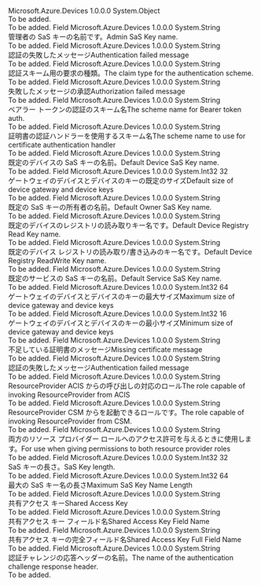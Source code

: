 <Type Name="SecurityConstants" FullName="Microsoft.Azure.Devices.Common.Security.SecurityConstants">
  <TypeSignature Language="C#" Value="public static class SecurityConstants" />
  <TypeSignature Language="ILAsm" Value=".class public auto ansi abstract sealed beforefieldinit SecurityConstants extends System.Object" />
  <TypeSignature Language="DocId" Value="T:Microsoft.Azure.Devices.Common.Security.SecurityConstants" />
  <TypeSignature Language="VB.NET" Value="Public Class SecurityConstants" />
  <TypeSignature Language="F#" Value="type SecurityConstants = class" />
  <AssemblyInfo>
    <AssemblyName>Microsoft.Azure.Devices</AssemblyName>
    <AssemblyVersion>1.0.0.0</AssemblyVersion>
  </AssemblyInfo>
  <Base>
    <BaseTypeName>System.Object</BaseTypeName>
  </Base>
  <Interfaces />
  <Docs>
    <summary>To be added.</summary>
    <remarks>To be added.</remarks>
  </Docs>
  <Members>
    <Member MemberName="AdminSaSKeyName">
      <MemberSignature Language="C#" Value="public const string AdminSaSKeyName;" />
      <MemberSignature Language="ILAsm" Value=".field public static literal string AdminSaSKeyName" />
      <MemberSignature Language="DocId" Value="F:Microsoft.Azure.Devices.Common.Security.SecurityConstants.AdminSaSKeyName" />
      <MemberSignature Language="VB.NET" Value="Public Const AdminSaSKeyName As String " />
      <MemberSignature Language="F#" Value="val mutable AdminSaSKeyName : string" Usage="Microsoft.Azure.Devices.Common.Security.SecurityConstants.AdminSaSKeyName" />
      <MemberType>Field</MemberType>
      <AssemblyInfo>
        <AssemblyName>Microsoft.Azure.Devices</AssemblyName>
        <AssemblyVersion>1.0.0.0</AssemblyVersion>
      </AssemblyInfo>
      <ReturnValue>
        <ReturnType>System.String</ReturnType>
      </ReturnValue>
      <Docs>
        <summary>
            <span data-ttu-id="b13a1-101">管理者の SaS キーの名前です。</span><span class="sxs-lookup"><span data-stu-id="b13a1-101">Admin SaS Key name.</span></span>
            </summary>
        <remarks>To be added.</remarks>
      </Docs>
    </Member>
    <Member MemberName="AuthenticationFailed">
      <MemberSignature Language="C#" Value="public const string AuthenticationFailed;" />
      <MemberSignature Language="ILAsm" Value=".field public static literal string AuthenticationFailed" />
      <MemberSignature Language="DocId" Value="F:Microsoft.Azure.Devices.Common.Security.SecurityConstants.AuthenticationFailed" />
      <MemberSignature Language="VB.NET" Value="Public Const AuthenticationFailed As String " />
      <MemberSignature Language="F#" Value="val mutable AuthenticationFailed : string" Usage="Microsoft.Azure.Devices.Common.Security.SecurityConstants.AuthenticationFailed" />
      <MemberType>Field</MemberType>
      <AssemblyInfo>
        <AssemblyName>Microsoft.Azure.Devices</AssemblyName>
        <AssemblyVersion>1.0.0.0</AssemblyVersion>
      </AssemblyInfo>
      <ReturnValue>
        <ReturnType>System.String</ReturnType>
      </ReturnValue>
      <Docs>
        <summary>
            <span data-ttu-id="b13a1-102">認証の失敗したメッセージ</span><span class="sxs-lookup"><span data-stu-id="b13a1-102">Authentication failed message</span></span>
            </summary>
        <remarks>To be added.</remarks>
      </Docs>
    </Member>
    <Member MemberName="AuthenticationScheme">
      <MemberSignature Language="C#" Value="public const string AuthenticationScheme;" />
      <MemberSignature Language="ILAsm" Value=".field public static literal string AuthenticationScheme" />
      <MemberSignature Language="DocId" Value="F:Microsoft.Azure.Devices.Common.Security.SecurityConstants.AuthenticationScheme" />
      <MemberSignature Language="VB.NET" Value="Public Const AuthenticationScheme As String " />
      <MemberSignature Language="F#" Value="val mutable AuthenticationScheme : string" Usage="Microsoft.Azure.Devices.Common.Security.SecurityConstants.AuthenticationScheme" />
      <MemberType>Field</MemberType>
      <AssemblyInfo>
        <AssemblyName>Microsoft.Azure.Devices</AssemblyName>
        <AssemblyVersion>1.0.0.0</AssemblyVersion>
      </AssemblyInfo>
      <ReturnValue>
        <ReturnType>System.String</ReturnType>
      </ReturnValue>
      <Docs>
        <summary>
            <span data-ttu-id="b13a1-103">認証スキーム用の要求の種類。</span><span class="sxs-lookup"><span data-stu-id="b13a1-103">The claim type for the authentication scheme.</span></span>
            </summary>
        <remarks>To be added.</remarks>
      </Docs>
    </Member>
    <Member MemberName="AuthorizationFailed">
      <MemberSignature Language="C#" Value="public const string AuthorizationFailed;" />
      <MemberSignature Language="ILAsm" Value=".field public static literal string AuthorizationFailed" />
      <MemberSignature Language="DocId" Value="F:Microsoft.Azure.Devices.Common.Security.SecurityConstants.AuthorizationFailed" />
      <MemberSignature Language="VB.NET" Value="Public Const AuthorizationFailed As String " />
      <MemberSignature Language="F#" Value="val mutable AuthorizationFailed : string" Usage="Microsoft.Azure.Devices.Common.Security.SecurityConstants.AuthorizationFailed" />
      <MemberType>Field</MemberType>
      <AssemblyInfo>
        <AssemblyName>Microsoft.Azure.Devices</AssemblyName>
        <AssemblyVersion>1.0.0.0</AssemblyVersion>
      </AssemblyInfo>
      <ReturnValue>
        <ReturnType>System.String</ReturnType>
      </ReturnValue>
      <Docs>
        <summary>
            <span data-ttu-id="b13a1-104">失敗したメッセージの承認</span><span class="sxs-lookup"><span data-stu-id="b13a1-104">Authorization failed message</span></span>
            </summary>
        <remarks>To be added.</remarks>
      </Docs>
    </Member>
    <Member MemberName="BearerTokenScheme">
      <MemberSignature Language="C#" Value="public const string BearerTokenScheme;" />
      <MemberSignature Language="ILAsm" Value=".field public static literal string BearerTokenScheme" />
      <MemberSignature Language="DocId" Value="F:Microsoft.Azure.Devices.Common.Security.SecurityConstants.BearerTokenScheme" />
      <MemberSignature Language="VB.NET" Value="Public Const BearerTokenScheme As String " />
      <MemberSignature Language="F#" Value="val mutable BearerTokenScheme : string" Usage="Microsoft.Azure.Devices.Common.Security.SecurityConstants.BearerTokenScheme" />
      <MemberType>Field</MemberType>
      <AssemblyInfo>
        <AssemblyName>Microsoft.Azure.Devices</AssemblyName>
        <AssemblyVersion>1.0.0.0</AssemblyVersion>
      </AssemblyInfo>
      <ReturnValue>
        <ReturnType>System.String</ReturnType>
      </ReturnValue>
      <Docs>
        <summary>
            <span data-ttu-id="b13a1-105">ベアラー トークンの認証のスキーム名</span><span class="sxs-lookup"><span data-stu-id="b13a1-105">The scheme name for Bearer token auth.</span></span>
            </summary>
        <remarks>To be added.</remarks>
      </Docs>
    </Member>
    <Member MemberName="CertificateScheme">
      <MemberSignature Language="C#" Value="public const string CertificateScheme;" />
      <MemberSignature Language="ILAsm" Value=".field public static literal string CertificateScheme" />
      <MemberSignature Language="DocId" Value="F:Microsoft.Azure.Devices.Common.Security.SecurityConstants.CertificateScheme" />
      <MemberSignature Language="VB.NET" Value="Public Const CertificateScheme As String " />
      <MemberSignature Language="F#" Value="val mutable CertificateScheme : string" Usage="Microsoft.Azure.Devices.Common.Security.SecurityConstants.CertificateScheme" />
      <MemberType>Field</MemberType>
      <AssemblyInfo>
        <AssemblyName>Microsoft.Azure.Devices</AssemblyName>
        <AssemblyVersion>1.0.0.0</AssemblyVersion>
      </AssemblyInfo>
      <ReturnValue>
        <ReturnType>System.String</ReturnType>
      </ReturnValue>
      <Docs>
        <summary>
            <span data-ttu-id="b13a1-106">証明書の認証ハンドラーを使用するスキーム名</span><span class="sxs-lookup"><span data-stu-id="b13a1-106">The scheme name to use for certificate authentication handler</span></span>
            </summary>
        <remarks>To be added.</remarks>
      </Docs>
    </Member>
    <Member MemberName="DefaultDeviceSaSKeyName">
      <MemberSignature Language="C#" Value="public const string DefaultDeviceSaSKeyName;" />
      <MemberSignature Language="ILAsm" Value=".field public static literal string DefaultDeviceSaSKeyName" />
      <MemberSignature Language="DocId" Value="F:Microsoft.Azure.Devices.Common.Security.SecurityConstants.DefaultDeviceSaSKeyName" />
      <MemberSignature Language="VB.NET" Value="Public Const DefaultDeviceSaSKeyName As String " />
      <MemberSignature Language="F#" Value="val mutable DefaultDeviceSaSKeyName : string" Usage="Microsoft.Azure.Devices.Common.Security.SecurityConstants.DefaultDeviceSaSKeyName" />
      <MemberType>Field</MemberType>
      <AssemblyInfo>
        <AssemblyName>Microsoft.Azure.Devices</AssemblyName>
        <AssemblyVersion>1.0.0.0</AssemblyVersion>
      </AssemblyInfo>
      <ReturnValue>
        <ReturnType>System.String</ReturnType>
      </ReturnValue>
      <Docs>
        <summary>
            <span data-ttu-id="b13a1-107">既定のデバイスの SaS キーの名前。</span><span class="sxs-lookup"><span data-stu-id="b13a1-107">Default Device SaS Key name.</span></span>
            </summary>
        <remarks>To be added.</remarks>
      </Docs>
    </Member>
    <Member MemberName="DefaultKeyLengthInBytes">
      <MemberSignature Language="C#" Value="public const int DefaultKeyLengthInBytes = 32;" />
      <MemberSignature Language="ILAsm" Value=".field public static literal int32 DefaultKeyLengthInBytes = (32)" />
      <MemberSignature Language="DocId" Value="F:Microsoft.Azure.Devices.Common.Security.SecurityConstants.DefaultKeyLengthInBytes" />
      <MemberSignature Language="VB.NET" Value="Public Const DefaultKeyLengthInBytes As Integer  = 32" />
      <MemberSignature Language="F#" Value="val mutable DefaultKeyLengthInBytes : int" Usage="Microsoft.Azure.Devices.Common.Security.SecurityConstants.DefaultKeyLengthInBytes" />
      <MemberType>Field</MemberType>
      <AssemblyInfo>
        <AssemblyName>Microsoft.Azure.Devices</AssemblyName>
        <AssemblyVersion>1.0.0.0</AssemblyVersion>
      </AssemblyInfo>
      <ReturnValue>
        <ReturnType>System.Int32</ReturnType>
      </ReturnValue>
      <MemberValue>32</MemberValue>
      <Docs>
        <summary>
            <span data-ttu-id="b13a1-108">ゲートウェイのデバイスとデバイスのキーの既定のサイズ</span><span class="sxs-lookup"><span data-stu-id="b13a1-108">Default size of device gateway and device keys</span></span>
            </summary>
        <remarks>To be added.</remarks>
      </Docs>
    </Member>
    <Member MemberName="DefaultOwnerSaSKeyName">
      <MemberSignature Language="C#" Value="public const string DefaultOwnerSaSKeyName;" />
      <MemberSignature Language="ILAsm" Value=".field public static literal string DefaultOwnerSaSKeyName" />
      <MemberSignature Language="DocId" Value="F:Microsoft.Azure.Devices.Common.Security.SecurityConstants.DefaultOwnerSaSKeyName" />
      <MemberSignature Language="VB.NET" Value="Public Const DefaultOwnerSaSKeyName As String " />
      <MemberSignature Language="F#" Value="val mutable DefaultOwnerSaSKeyName : string" Usage="Microsoft.Azure.Devices.Common.Security.SecurityConstants.DefaultOwnerSaSKeyName" />
      <MemberType>Field</MemberType>
      <AssemblyInfo>
        <AssemblyName>Microsoft.Azure.Devices</AssemblyName>
        <AssemblyVersion>1.0.0.0</AssemblyVersion>
      </AssemblyInfo>
      <ReturnValue>
        <ReturnType>System.String</ReturnType>
      </ReturnValue>
      <Docs>
        <summary>
            <span data-ttu-id="b13a1-109">既定の SaS キーの所有者の名前。</span><span class="sxs-lookup"><span data-stu-id="b13a1-109">Default Owner SaS Key name.</span></span>
            </summary>
        <remarks>To be added.</remarks>
      </Docs>
    </Member>
    <Member MemberName="DefaultRegistryReadSaSKeyName">
      <MemberSignature Language="C#" Value="public const string DefaultRegistryReadSaSKeyName;" />
      <MemberSignature Language="ILAsm" Value=".field public static literal string DefaultRegistryReadSaSKeyName" />
      <MemberSignature Language="DocId" Value="F:Microsoft.Azure.Devices.Common.Security.SecurityConstants.DefaultRegistryReadSaSKeyName" />
      <MemberSignature Language="VB.NET" Value="Public Const DefaultRegistryReadSaSKeyName As String " />
      <MemberSignature Language="F#" Value="val mutable DefaultRegistryReadSaSKeyName : string" Usage="Microsoft.Azure.Devices.Common.Security.SecurityConstants.DefaultRegistryReadSaSKeyName" />
      <MemberType>Field</MemberType>
      <AssemblyInfo>
        <AssemblyName>Microsoft.Azure.Devices</AssemblyName>
        <AssemblyVersion>1.0.0.0</AssemblyVersion>
      </AssemblyInfo>
      <ReturnValue>
        <ReturnType>System.String</ReturnType>
      </ReturnValue>
      <Docs>
        <summary>
            <span data-ttu-id="b13a1-110">既定のデバイスのレジストリの読み取りキー名です。</span><span class="sxs-lookup"><span data-stu-id="b13a1-110">Default Device Registry Read Key name.</span></span>
            </summary>
        <remarks>To be added.</remarks>
      </Docs>
    </Member>
    <Member MemberName="DefaultRegistryReadWriteSaSKeyName">
      <MemberSignature Language="C#" Value="public const string DefaultRegistryReadWriteSaSKeyName;" />
      <MemberSignature Language="ILAsm" Value=".field public static literal string DefaultRegistryReadWriteSaSKeyName" />
      <MemberSignature Language="DocId" Value="F:Microsoft.Azure.Devices.Common.Security.SecurityConstants.DefaultRegistryReadWriteSaSKeyName" />
      <MemberSignature Language="VB.NET" Value="Public Const DefaultRegistryReadWriteSaSKeyName As String " />
      <MemberSignature Language="F#" Value="val mutable DefaultRegistryReadWriteSaSKeyName : string" Usage="Microsoft.Azure.Devices.Common.Security.SecurityConstants.DefaultRegistryReadWriteSaSKeyName" />
      <MemberType>Field</MemberType>
      <AssemblyInfo>
        <AssemblyName>Microsoft.Azure.Devices</AssemblyName>
        <AssemblyVersion>1.0.0.0</AssemblyVersion>
      </AssemblyInfo>
      <ReturnValue>
        <ReturnType>System.String</ReturnType>
      </ReturnValue>
      <Docs>
        <summary>
            <span data-ttu-id="b13a1-111">既定のデバイス レジストリの読み取り/書き込みのキー名です。</span><span class="sxs-lookup"><span data-stu-id="b13a1-111">Default Device Registry ReadWrite Key name.</span></span>
            </summary>
        <remarks>To be added.</remarks>
      </Docs>
    </Member>
    <Member MemberName="DefaultServiceSaSKeyName">
      <MemberSignature Language="C#" Value="public const string DefaultServiceSaSKeyName;" />
      <MemberSignature Language="ILAsm" Value=".field public static literal string DefaultServiceSaSKeyName" />
      <MemberSignature Language="DocId" Value="F:Microsoft.Azure.Devices.Common.Security.SecurityConstants.DefaultServiceSaSKeyName" />
      <MemberSignature Language="VB.NET" Value="Public Const DefaultServiceSaSKeyName As String " />
      <MemberSignature Language="F#" Value="val mutable DefaultServiceSaSKeyName : string" Usage="Microsoft.Azure.Devices.Common.Security.SecurityConstants.DefaultServiceSaSKeyName" />
      <MemberType>Field</MemberType>
      <AssemblyInfo>
        <AssemblyName>Microsoft.Azure.Devices</AssemblyName>
        <AssemblyVersion>1.0.0.0</AssemblyVersion>
      </AssemblyInfo>
      <ReturnValue>
        <ReturnType>System.String</ReturnType>
      </ReturnValue>
      <Docs>
        <summary>
            <span data-ttu-id="b13a1-112">既定のサービスの SaS キーの名前。</span><span class="sxs-lookup"><span data-stu-id="b13a1-112">Default Service SaS Key name.</span></span>
            </summary>
        <remarks>To be added.</remarks>
      </Docs>
    </Member>
    <Member MemberName="MaxKeyLengthInBytes">
      <MemberSignature Language="C#" Value="public const int MaxKeyLengthInBytes = 64;" />
      <MemberSignature Language="ILAsm" Value=".field public static literal int32 MaxKeyLengthInBytes = (64)" />
      <MemberSignature Language="DocId" Value="F:Microsoft.Azure.Devices.Common.Security.SecurityConstants.MaxKeyLengthInBytes" />
      <MemberSignature Language="VB.NET" Value="Public Const MaxKeyLengthInBytes As Integer  = 64" />
      <MemberSignature Language="F#" Value="val mutable MaxKeyLengthInBytes : int" Usage="Microsoft.Azure.Devices.Common.Security.SecurityConstants.MaxKeyLengthInBytes" />
      <MemberType>Field</MemberType>
      <AssemblyInfo>
        <AssemblyName>Microsoft.Azure.Devices</AssemblyName>
        <AssemblyVersion>1.0.0.0</AssemblyVersion>
      </AssemblyInfo>
      <ReturnValue>
        <ReturnType>System.Int32</ReturnType>
      </ReturnValue>
      <MemberValue>64</MemberValue>
      <Docs>
        <summary>
            <span data-ttu-id="b13a1-113">ゲートウェイのデバイスとデバイスのキーの最大サイズ</span><span class="sxs-lookup"><span data-stu-id="b13a1-113">Maximum size of device gateway and device keys</span></span>
            </summary>
        <remarks>To be added.</remarks>
      </Docs>
    </Member>
    <Member MemberName="MinKeyLengthInBytes">
      <MemberSignature Language="C#" Value="public const int MinKeyLengthInBytes = 16;" />
      <MemberSignature Language="ILAsm" Value=".field public static literal int32 MinKeyLengthInBytes = (16)" />
      <MemberSignature Language="DocId" Value="F:Microsoft.Azure.Devices.Common.Security.SecurityConstants.MinKeyLengthInBytes" />
      <MemberSignature Language="VB.NET" Value="Public Const MinKeyLengthInBytes As Integer  = 16" />
      <MemberSignature Language="F#" Value="val mutable MinKeyLengthInBytes : int" Usage="Microsoft.Azure.Devices.Common.Security.SecurityConstants.MinKeyLengthInBytes" />
      <MemberType>Field</MemberType>
      <AssemblyInfo>
        <AssemblyName>Microsoft.Azure.Devices</AssemblyName>
        <AssemblyVersion>1.0.0.0</AssemblyVersion>
      </AssemblyInfo>
      <ReturnValue>
        <ReturnType>System.Int32</ReturnType>
      </ReturnValue>
      <MemberValue>16</MemberValue>
      <Docs>
        <summary>
            <span data-ttu-id="b13a1-114">ゲートウェイのデバイスとデバイスのキーの最小サイズ</span><span class="sxs-lookup"><span data-stu-id="b13a1-114">Minimum size of device gateway and device keys</span></span>
            </summary>
        <remarks>To be added.</remarks>
      </Docs>
    </Member>
    <Member MemberName="MissingCertificate">
      <MemberSignature Language="C#" Value="public const string MissingCertificate;" />
      <MemberSignature Language="ILAsm" Value=".field public static literal string MissingCertificate" />
      <MemberSignature Language="DocId" Value="F:Microsoft.Azure.Devices.Common.Security.SecurityConstants.MissingCertificate" />
      <MemberSignature Language="VB.NET" Value="Public Const MissingCertificate As String " />
      <MemberSignature Language="F#" Value="val mutable MissingCertificate : string" Usage="Microsoft.Azure.Devices.Common.Security.SecurityConstants.MissingCertificate" />
      <MemberType>Field</MemberType>
      <AssemblyInfo>
        <AssemblyName>Microsoft.Azure.Devices</AssemblyName>
        <AssemblyVersion>1.0.0.0</AssemblyVersion>
      </AssemblyInfo>
      <ReturnValue>
        <ReturnType>System.String</ReturnType>
      </ReturnValue>
      <Docs>
        <summary>
            <span data-ttu-id="b13a1-115">不足している証明書のメッセージ</span><span class="sxs-lookup"><span data-stu-id="b13a1-115">Missing certificate message</span></span>
            </summary>
        <remarks>To be added.</remarks>
      </Docs>
    </Member>
    <Member MemberName="NonSecureConnection">
      <MemberSignature Language="C#" Value="public const string NonSecureConnection;" />
      <MemberSignature Language="ILAsm" Value=".field public static literal string NonSecureConnection" />
      <MemberSignature Language="DocId" Value="F:Microsoft.Azure.Devices.Common.Security.SecurityConstants.NonSecureConnection" />
      <MemberSignature Language="VB.NET" Value="Public Const NonSecureConnection As String " />
      <MemberSignature Language="F#" Value="val mutable NonSecureConnection : string" Usage="Microsoft.Azure.Devices.Common.Security.SecurityConstants.NonSecureConnection" />
      <MemberType>Field</MemberType>
      <AssemblyInfo>
        <AssemblyName>Microsoft.Azure.Devices</AssemblyName>
        <AssemblyVersion>1.0.0.0</AssemblyVersion>
      </AssemblyInfo>
      <ReturnValue>
        <ReturnType>System.String</ReturnType>
      </ReturnValue>
      <Docs>
        <summary>
            <span data-ttu-id="b13a1-116">認証の失敗したメッセージ</span><span class="sxs-lookup"><span data-stu-id="b13a1-116">Authentication failed message</span></span>
            </summary>
        <remarks>To be added.</remarks>
      </Docs>
    </Member>
    <Member MemberName="ResourceProviderAdminAccessRole">
      <MemberSignature Language="C#" Value="public const string ResourceProviderAdminAccessRole;" />
      <MemberSignature Language="ILAsm" Value=".field public static literal string ResourceProviderAdminAccessRole" />
      <MemberSignature Language="DocId" Value="F:Microsoft.Azure.Devices.Common.Security.SecurityConstants.ResourceProviderAdminAccessRole" />
      <MemberSignature Language="VB.NET" Value="Public Const ResourceProviderAdminAccessRole As String " />
      <MemberSignature Language="F#" Value="val mutable ResourceProviderAdminAccessRole : string" Usage="Microsoft.Azure.Devices.Common.Security.SecurityConstants.ResourceProviderAdminAccessRole" />
      <MemberType>Field</MemberType>
      <AssemblyInfo>
        <AssemblyName>Microsoft.Azure.Devices</AssemblyName>
        <AssemblyVersion>1.0.0.0</AssemblyVersion>
      </AssemblyInfo>
      <ReturnValue>
        <ReturnType>System.String</ReturnType>
      </ReturnValue>
      <Docs>
        <summary>
            <span data-ttu-id="b13a1-117">ResourceProvider ACIS からの呼び出しの対応のロール</span><span class="sxs-lookup"><span data-stu-id="b13a1-117">The role capable of invoking ResourceProvider from ACIS</span></span>
            </summary>
        <remarks>To be added.</remarks>
      </Docs>
    </Member>
    <Member MemberName="ResourceProviderClientAccessRole">
      <MemberSignature Language="C#" Value="public const string ResourceProviderClientAccessRole;" />
      <MemberSignature Language="ILAsm" Value=".field public static literal string ResourceProviderClientAccessRole" />
      <MemberSignature Language="DocId" Value="F:Microsoft.Azure.Devices.Common.Security.SecurityConstants.ResourceProviderClientAccessRole" />
      <MemberSignature Language="VB.NET" Value="Public Const ResourceProviderClientAccessRole As String " />
      <MemberSignature Language="F#" Value="val mutable ResourceProviderClientAccessRole : string" Usage="Microsoft.Azure.Devices.Common.Security.SecurityConstants.ResourceProviderClientAccessRole" />
      <MemberType>Field</MemberType>
      <AssemblyInfo>
        <AssemblyName>Microsoft.Azure.Devices</AssemblyName>
        <AssemblyVersion>1.0.0.0</AssemblyVersion>
      </AssemblyInfo>
      <ReturnValue>
        <ReturnType>System.String</ReturnType>
      </ReturnValue>
      <Docs>
        <summary>
            <span data-ttu-id="b13a1-118">ResourceProvider CSM からを起動できるロールです。</span><span class="sxs-lookup"><span data-stu-id="b13a1-118">The role capable of invoking ResourceProvider from CSM.</span></span> 
            </summary>
        <remarks>To be added.</remarks>
      </Docs>
    </Member>
    <Member MemberName="ResourceProviderFullAccessRole">
      <MemberSignature Language="C#" Value="public const string ResourceProviderFullAccessRole;" />
      <MemberSignature Language="ILAsm" Value=".field public static literal string ResourceProviderFullAccessRole" />
      <MemberSignature Language="DocId" Value="F:Microsoft.Azure.Devices.Common.Security.SecurityConstants.ResourceProviderFullAccessRole" />
      <MemberSignature Language="VB.NET" Value="Public Const ResourceProviderFullAccessRole As String " />
      <MemberSignature Language="F#" Value="val mutable ResourceProviderFullAccessRole : string" Usage="Microsoft.Azure.Devices.Common.Security.SecurityConstants.ResourceProviderFullAccessRole" />
      <MemberType>Field</MemberType>
      <AssemblyInfo>
        <AssemblyName>Microsoft.Azure.Devices</AssemblyName>
        <AssemblyVersion>1.0.0.0</AssemblyVersion>
      </AssemblyInfo>
      <ReturnValue>
        <ReturnType>System.String</ReturnType>
      </ReturnValue>
      <Docs>
        <summary>
            <span data-ttu-id="b13a1-119">両方のリソース プロバイダー ロールへのアクセス許可を与えるときに使用します。</span><span class="sxs-lookup"><span data-stu-id="b13a1-119">For use when giving permissions to both resource provider roles</span></span>
            </summary>
        <remarks>To be added.</remarks>
      </Docs>
    </Member>
    <Member MemberName="SaSKeyLength">
      <MemberSignature Language="C#" Value="public const int SaSKeyLength = 32;" />
      <MemberSignature Language="ILAsm" Value=".field public static literal int32 SaSKeyLength = (32)" />
      <MemberSignature Language="DocId" Value="F:Microsoft.Azure.Devices.Common.Security.SecurityConstants.SaSKeyLength" />
      <MemberSignature Language="VB.NET" Value="Public Const SaSKeyLength As Integer  = 32" />
      <MemberSignature Language="F#" Value="val mutable SaSKeyLength : int" Usage="Microsoft.Azure.Devices.Common.Security.SecurityConstants.SaSKeyLength" />
      <MemberType>Field</MemberType>
      <AssemblyInfo>
        <AssemblyName>Microsoft.Azure.Devices</AssemblyName>
        <AssemblyVersion>1.0.0.0</AssemblyVersion>
      </AssemblyInfo>
      <ReturnValue>
        <ReturnType>System.Int32</ReturnType>
      </ReturnValue>
      <MemberValue>32</MemberValue>
      <Docs>
        <summary>
            <span data-ttu-id="b13a1-120">SaS キーの長さ。</span><span class="sxs-lookup"><span data-stu-id="b13a1-120">SaS Key length.</span></span>
            </summary>
        <remarks>To be added.</remarks>
      </Docs>
    </Member>
    <Member MemberName="SasKeyNameMaxLength">
      <MemberSignature Language="C#" Value="public const int SasKeyNameMaxLength = 64;" />
      <MemberSignature Language="ILAsm" Value=".field public static literal int32 SasKeyNameMaxLength = (64)" />
      <MemberSignature Language="DocId" Value="F:Microsoft.Azure.Devices.Common.Security.SecurityConstants.SasKeyNameMaxLength" />
      <MemberSignature Language="VB.NET" Value="Public Const SasKeyNameMaxLength As Integer  = 64" />
      <MemberSignature Language="F#" Value="val mutable SasKeyNameMaxLength : int" Usage="Microsoft.Azure.Devices.Common.Security.SecurityConstants.SasKeyNameMaxLength" />
      <MemberType>Field</MemberType>
      <AssemblyInfo>
        <AssemblyName>Microsoft.Azure.Devices</AssemblyName>
        <AssemblyVersion>1.0.0.0</AssemblyVersion>
      </AssemblyInfo>
      <ReturnValue>
        <ReturnType>System.Int32</ReturnType>
      </ReturnValue>
      <MemberValue>64</MemberValue>
      <Docs>
        <summary>
            <span data-ttu-id="b13a1-121">最大の SaS キー名の長さ</span><span class="sxs-lookup"><span data-stu-id="b13a1-121">Maximum SaS Key Name Length</span></span>
            </summary>
        <remarks>To be added.</remarks>
      </Docs>
    </Member>
    <Member MemberName="SharedAccessKey">
      <MemberSignature Language="C#" Value="public const string SharedAccessKey;" />
      <MemberSignature Language="ILAsm" Value=".field public static literal string SharedAccessKey" />
      <MemberSignature Language="DocId" Value="F:Microsoft.Azure.Devices.Common.Security.SecurityConstants.SharedAccessKey" />
      <MemberSignature Language="VB.NET" Value="Public Const SharedAccessKey As String " />
      <MemberSignature Language="F#" Value="val mutable SharedAccessKey : string" Usage="Microsoft.Azure.Devices.Common.Security.SecurityConstants.SharedAccessKey" />
      <MemberType>Field</MemberType>
      <AssemblyInfo>
        <AssemblyName>Microsoft.Azure.Devices</AssemblyName>
        <AssemblyVersion>1.0.0.0</AssemblyVersion>
      </AssemblyInfo>
      <ReturnValue>
        <ReturnType>System.String</ReturnType>
      </ReturnValue>
      <Docs>
        <summary>
            <span data-ttu-id="b13a1-122">共有アクセス キー</span><span class="sxs-lookup"><span data-stu-id="b13a1-122">Shared Access Key</span></span>
            </summary>
        <remarks>To be added.</remarks>
      </Docs>
    </Member>
    <Member MemberName="SharedAccessKeyFieldName">
      <MemberSignature Language="C#" Value="public const string SharedAccessKeyFieldName;" />
      <MemberSignature Language="ILAsm" Value=".field public static literal string SharedAccessKeyFieldName" />
      <MemberSignature Language="DocId" Value="F:Microsoft.Azure.Devices.Common.Security.SecurityConstants.SharedAccessKeyFieldName" />
      <MemberSignature Language="VB.NET" Value="Public Const SharedAccessKeyFieldName As String " />
      <MemberSignature Language="F#" Value="val mutable SharedAccessKeyFieldName : string" Usage="Microsoft.Azure.Devices.Common.Security.SecurityConstants.SharedAccessKeyFieldName" />
      <MemberType>Field</MemberType>
      <AssemblyInfo>
        <AssemblyName>Microsoft.Azure.Devices</AssemblyName>
        <AssemblyVersion>1.0.0.0</AssemblyVersion>
      </AssemblyInfo>
      <ReturnValue>
        <ReturnType>System.String</ReturnType>
      </ReturnValue>
      <Docs>
        <summary>
            <span data-ttu-id="b13a1-123">共有アクセス キー フィールド名</span><span class="sxs-lookup"><span data-stu-id="b13a1-123">Shared Access Key Field Name</span></span>
            </summary>
        <remarks>To be added.</remarks>
      </Docs>
    </Member>
    <Member MemberName="SharedAccessKeyFullFieldName">
      <MemberSignature Language="C#" Value="public const string SharedAccessKeyFullFieldName;" />
      <MemberSignature Language="ILAsm" Value=".field public static literal string SharedAccessKeyFullFieldName" />
      <MemberSignature Language="DocId" Value="F:Microsoft.Azure.Devices.Common.Security.SecurityConstants.SharedAccessKeyFullFieldName" />
      <MemberSignature Language="VB.NET" Value="Public Const SharedAccessKeyFullFieldName As String " />
      <MemberSignature Language="F#" Value="val mutable SharedAccessKeyFullFieldName : string" Usage="Microsoft.Azure.Devices.Common.Security.SecurityConstants.SharedAccessKeyFullFieldName" />
      <MemberType>Field</MemberType>
      <AssemblyInfo>
        <AssemblyName>Microsoft.Azure.Devices</AssemblyName>
        <AssemblyVersion>1.0.0.0</AssemblyVersion>
      </AssemblyInfo>
      <ReturnValue>
        <ReturnType>System.String</ReturnType>
      </ReturnValue>
      <Docs>
        <summary>
            <span data-ttu-id="b13a1-124">共有アクセス キーの完全フィールド名</span><span class="sxs-lookup"><span data-stu-id="b13a1-124">Shared Access Key Full Field Name</span></span>
            </summary>
        <remarks>To be added.</remarks>
      </Docs>
    </Member>
    <Member MemberName="WwwAuthenticateHeader">
      <MemberSignature Language="C#" Value="public const string WwwAuthenticateHeader;" />
      <MemberSignature Language="ILAsm" Value=".field public static literal string WwwAuthenticateHeader" />
      <MemberSignature Language="DocId" Value="F:Microsoft.Azure.Devices.Common.Security.SecurityConstants.WwwAuthenticateHeader" />
      <MemberSignature Language="VB.NET" Value="Public Const WwwAuthenticateHeader As String " />
      <MemberSignature Language="F#" Value="val mutable WwwAuthenticateHeader : string" Usage="Microsoft.Azure.Devices.Common.Security.SecurityConstants.WwwAuthenticateHeader" />
      <MemberType>Field</MemberType>
      <AssemblyInfo>
        <AssemblyName>Microsoft.Azure.Devices</AssemblyName>
        <AssemblyVersion>1.0.0.0</AssemblyVersion>
      </AssemblyInfo>
      <ReturnValue>
        <ReturnType>System.String</ReturnType>
      </ReturnValue>
      <Docs>
        <summary>
            <span data-ttu-id="b13a1-125">認証チャレンジの応答ヘッダーの名前。</span><span class="sxs-lookup"><span data-stu-id="b13a1-125">The name of the authentication challenge response header.</span></span>
            </summary>
        <remarks>To be added.</remarks>
      </Docs>
    </Member>
  </Members>
</Type>